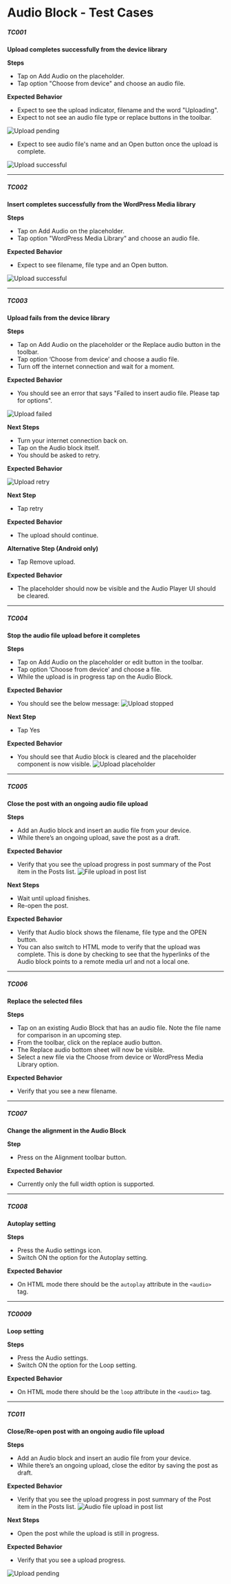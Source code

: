 
# Audio Block - Test Cases
##### TC001

**Upload completes successfully from the device library**

**Steps**
- Tap on Add Audio on the placeholder. 
- Tap option "Choose from device" and choose an audio file. 

**Expected Behavior**
- Expect to see the upload indicator, filename and the word "Uploading".
- Expect to not see an audio file type or replace buttons in the toolbar.

![Upload pending](../resources/local-file-upload-pending.png)
- Expect to see audio file's name and an Open button once the upload is complete.  

![Upload successful](../resources/local-audio-file-upload-successful.png)

--------------------------------------------------------------------------------

##### TC002

**Insert completes successfully from the WordPress Media library**

**Steps**
- Tap on Add Audio on the placeholder. 
- Tap option "WordPress Media Library" and choose an audio file. 

**Expected Behavior**
- Expect to see filename, file type  and an Open button.  

![Upload successful](../resources/local-audio-file-upload-successful.png)

--------------------------------------------------------------------------------

##### TC003

**Upload fails from the device library**

**Steps**
-   Tap on Add Audio on the placeholder or the Replace audio button in the toolbar.
-   Tap option ‘Choose from device’ and choose a audio file.
-   Turn off the internet connection and wait for a moment.

**Expected Behavior**
-   You should see an error that says "Failed to insert audio file. Please tap for options".

![Upload failed](../resources/local-audio-file-upload-failed.png)

**Next Steps**

-   Turn your internet connection back on.
-   Tap on the Audio block itself.
-   You should be asked to retry.

**Expected Behavior**

![Upload retry](../resources/local-file-upload-retry.png)

**Next Step**
-   Tap retry

**Expected Behavior**
-   The upload should continue.


**Alternative Step (Android only)**
-   Tap Remove upload.

**Expected Behavior**
-   The placeholder should now be visible and the Audio Player UI should be cleared.
--------------------------------------------------------------------------------
##### TC004

**Stop the audio file upload before it completes**

**Steps**

-   Tap on Add Audio on the placeholder or edit button in the toolbar.
-   Tap option ‘Choose from device’ and choose a file.
-   While the upload is in progress tap on the Audio Block.

**Expected Behavior**

-   You should see the below message:
![Upload stopped](../resources/local-file-upload-stop.png)

**Next Step**

-   Tap Yes

**Expected Behavior**

-   You should see that Audio block is cleared and the placeholder component is now visible.
![Upload placeholder](../resources/local-audio-file-upload-placeholder.png)

--------------------------------------------------------------------------------
##### TC005

**Close the post with an ongoing audio file upload**

**Steps**

-   Add an Audio block and insert an audio file from your device.
-   While there’s an ongoing upload, save the post as a draft.

**Expected Behavior**

-   Verify that you see the upload progress in post summary of the Post item in the Posts list.
![File upload in post list](../resources/local-audio-file-upload-post-list.png)

**Next Steps**

-   Wait until upload finishes.
-   Re-open the post.

**Expected Behavior**

-   Verify that Audio block shows the filename, file type and the OPEN button.
-   You can also switch to HTML mode to verify that the upload was complete. This is done by checking to see that the hyperlinks of the Audio block points to a remote media url and not a local one. 

--------------------------------------------------------------------------------
##### TC006

**Replace the selected files**

**Steps**

-   Tap on an existing Audio Block that has an audio file. Note the file name for comparison in an upcoming step. 
-   From the toolbar, click on the replace audio button. 
-   The Replace audio bottom sheet will now be visible. 
-   Select a new file via the Choose from device or WordPress Media Library option. 

**Expected Behavior**

-   Verify that you see a new filename.

--------------------------------------------------------------------------------
##### TC007

**Change the alignment in the Audio Block**

**Step**
- Press on the Alignment toolbar button.

**Expected Behavior**

- Currently only the full width option is supported.

--------------------------------------------------------------------------------
##### TC008

**Autoplay setting**

**Steps**

- Press the Audio settings icon.
- Switch ON the option for the Autoplay setting.

**Expected Behavior**

- On HTML mode there should be the `autoplay` attribute in the `<audio>` tag.

--------------------------------------------------------------------------------
##### TC0009

**Loop setting**

**Steps**

- Press the Audio settings.
- Switch ON the option for the Loop setting.

**Expected Behavior**

- On HTML mode there should be the `loop` attribute in the `<audio>` tag.

--------------------------------------------------------------------------------
##### TC011

**Close/Re-open post with an ongoing audio file upload**

**Steps**

-   Add an Audio block and insert an audio file from your device.
-   While there’s an ongoing upload, close the editor by saving the post as draft.

**Expected Behavior**

-   Verify that you see the upload progress in post summary of the Post item in the Posts list.
![Audio file upload in post list](../resources/local-audio-file-upload-post-list.png)

**Next Steps**

-   Open the post while the upload is still in progress.

**Expected Behavior**

-   Verify that you see a upload progress. 

![Upload pending](../resources/local-audio-file-upload-pending.png)

